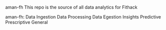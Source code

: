 aman-fh
This repo is the source of all data analytics for Fithack

aman-fh: Data Ingestion Data Processing Data Egestion Insights Predictive Prescriptive General
